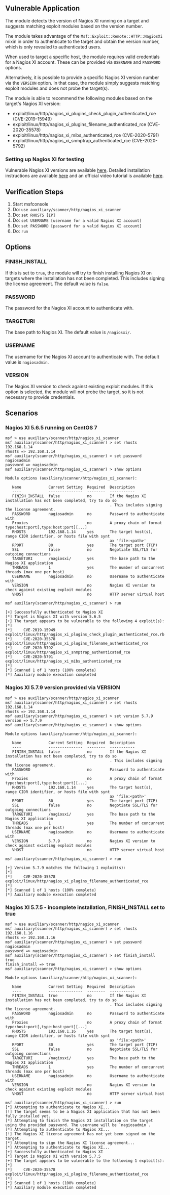 ## Vulnerable Application

The module detects the version of Nagios XI running on a target and suggests matching exploit modules based on the version number.

The module takes advantage of the `Msf::Exploit::Remote::HTTP::NagiosXi` mixin in order to
authenticate to the target and obtain the version number, which is only revealed to authenticated users.

When used to target a specific host, the module requires valid credentials for a Nagios XI account.
These can be provided via `USERNAME` and `PASSWORD` options.

Alternatively, it is possible to provide a specific Nagios XI version number via the `VERSION` option.
In that case, the module simply suggests matching exploit modules and does not probe the target(s).

The module is able to recommend the following modules based on the target's Nagios XI version:
- exploit/linux/http/nagios_xi_plugins_check_plugin_authenticated_rce (CVE-2019-15949)
- exploit/linux/http/nagios_xi_plugins_filename_authenticated_rce (CVE-2020-35578)
- exploit/linux/http/nagios_xi_mibs_authenticated_rce (CVE-2020-5791)
- exploit/linux/http/nagios_xi_snmptrap_authenticated_rce (CVE-2020-5792)

### Setting up Nagios XI for testing

Vulnerable Nagios XI versions are available [here](https://assets.nagios.com/downloads/nagiosxi/versions.php).
Detailed installation instructions are available
[here](https://assets.nagios.com/downloads/nagiosxi/docs/Installing-Nagios-XI-Manually-on-Linux.pdf)
and an official video tutorial is available [here](https://www.youtube.com/watch?v=fBWA6t6dJ4I).

## Verification Steps
1. Start msfconsole
2. Do: `use auxiliary/scanner/http/nagios_xi_scanner`
3. Do: `set RHOSTS [IP]`
4. Do: `set USERNAME [username for a valid Nagios XI account]`
5. Do: `set PASSWORD [password for a valid Nagios XI account]`
6. Do: `run`

## Options
### FINISH_INSTALL
If this is set to `true`, the module will try to finish installing Nagios XI on targets where the installation has not been completed.
This includes signing the license agreement. The default value is `false`.
### PASSWORD
The password for the Nagios XI account to authenticate with.
### TARGETURI
The base path to Nagios XI. The default value is `/nagiosxi/`.
### USERNAME
The username for the Nagios XI account to authenticate with. The default value is `nagiosadmin`.
### VERSION
The Nagios XI version to check against existing exploit modules. If this option is selected,
the module will not probe the target, so it is not necessary to provide credentials.

## Scenarios
### Nagios XI 5.6.5 running on CentOS 7
```
msf > use auxiliary/scanner/http/nagios_xi_scanner 
msf auxiliary(scanner/http/nagios_xi_scanner) > set rhosts 192.168.1.14
rhosts => 192.168.1.14
msf auxiliary(scanner/http/nagios_xi_scanner) > set password nagiosadmin
password => nagiosadmin
msf auxiliary(scanner/http/nagios_xi_scanner) > show options 

Module options (auxiliary/scanner/http/nagios_xi_scanner):

   Name            Current Setting  Required  Description
   ----            ---------------  --------  -----------
   FINISH_INSTALL  false            no        If the Nagios XI installation has not been completed, try to do so
                                              . This includes signing the license agreement.
   PASSWORD        nagiosadmin      no        Password to authenticate with
   Proxies                          no        A proxy chain of format type:host:port[,type:host:port][...]
   RHOSTS          192.168.1.14     yes       The target host(s), range CIDR identifier, or hosts file with synt
                                              ax 'file:<path>'
   RPORT           80               yes       The target port (TCP)
   SSL             false            no        Negotiate SSL/TLS for outgoing connections
   TARGETURI       /nagiosxi/       yes       The base path to the Nagios XI application
   THREADS         1                yes       The number of concurrent threads (max one per host)
   USERNAME        nagiosadmin      no        Username to authenticate with
   VERSION                          no        Nagios XI version to check against existing exploit modules
   VHOST                            no        HTTP server virtual host

msf auxiliary(scanner/http/nagios_xi_scanner) > run

[+] Successfully authenticated to Nagios XI
[*] Target is Nagios XI with version 5.6.5
[+] The target appears to be vulnerable to the following 4 exploit(s):
[*] 
[*]     CVE-2019-15949  exploit/linux/http/nagios_xi_plugins_check_plugin_authenticated_rce.rb
[*]     CVE-2020-35578  exploit/linux/http/nagios_xi_plugins_filename_authenticated_rce
[*]     CVE-2020-5792   exploit/linux/http/nagios_xi_snmptrap_authenticated_rce
[*]     CVE-2020-5791   exploit/linux/http/nagios_xi_mibs_authenticated_rce
[*] 
[*] Scanned 1 of 1 hosts (100% complete)
[*] Auxiliary module execution completed

```
### Nagios XI 5.7.9 version provided via VERSION
```
msf > use auxiliary/scanner/http/nagios_xi_scanner 
msf auxiliary(scanner/http/nagios_xi_scanner) > set rhosts 192.168.1.14
rhosts => 192.168.1.14
msf auxiliary(scanner/http/nagios_xi_scanner) > set version 5.7.9
version => 5.7.9
msf auxiliary(scanner/http/nagios_xi_scanner) > show options 

Module options (auxiliary/scanner/http/nagios_xi_scanner):

   Name            Current Setting  Required  Description
   ----            ---------------  --------  -----------
   FINISH_INSTALL  false            no        If the Nagios XI installation has not been completed, try to do so
                                              . This includes signing the license agreement.
   PASSWORD                         no        Password to authenticate with
   Proxies                          no        A proxy chain of format type:host:port[,type:host:port][...]
   RHOSTS          192.168.1.14     yes       The target host(s), range CIDR identifier, or hosts file with synt
                                              ax 'file:<path>'
   RPORT           80               yes       The target port (TCP)
   SSL             false            no        Negotiate SSL/TLS for outgoing connections
   TARGETURI       /nagiosxi/       yes       The base path to the Nagios XI application
   THREADS         1                yes       The number of concurrent threads (max one per host)
   USERNAME        nagiosadmin      no        Username to authenticate with
   VERSION         5.7.9            no        Nagios XI version to check against existing exploit modules
   VHOST                            no        HTTP server virtual host

msf auxiliary(scanner/http/nagios_xi_scanner) > run

[+] Version 5.7.9 matches the following 1 exploit(s):
[*] 
[*]     CVE-2020-35578  exploit/linux/http/nagios_xi_plugins_filename_authenticated_rce
[*] 
[*] Scanned 1 of 1 hosts (100% complete)
[*] Auxiliary module execution completed
```
### Nagios XI 5.7.5 - incomplete installation, FINISH_INSTALL set to true
```
msf > use auxiliary/scanner/http/nagios_xi_scanner 
msf auxiliary(scanner/http/nagios_xi_scanner) > set rhosts 192.168.1.16
rhosts => 192.168.1.16
msf auxiliary(scanner/http/nagios_xi_scanner) > set password nagiosadmin
password => nagiosadmin
msf auxiliary(scanner/http/nagios_xi_scanner) > set finish_install true
finish_install => true
msf auxiliary(scanner/http/nagios_xi_scanner) > show options 

Module options (auxiliary/scanner/http/nagios_xi_scanner):

   Name            Current Setting  Required  Description
   ----            ---------------  --------  -----------
   FINISH_INSTALL  true             no        If the Nagios XI installation has not been completed, try to do so
                                              . This includes signing the license agreement.
   PASSWORD        nagiosadmin      no        Password to authenticate with
   Proxies                          no        A proxy chain of format type:host:port[,type:host:port][...]
   RHOSTS          192.168.1.16     yes       The target host(s), range CIDR identifier, or hosts file with synt
                                              ax 'file:<path>'
   RPORT           80               yes       The target port (TCP)
   SSL             false            no        Negotiate SSL/TLS for outgoing connections
   TARGETURI       /nagiosxi/       yes       The base path to the Nagios XI application
   THREADS         1                yes       The number of concurrent threads (max one per host)
   USERNAME        nagiosadmin      no        Username to authenticate with
   VERSION                          no        Nagios XI version to check against existing exploit modules
   VHOST                            no        HTTP server virtual host

msf auxiliary(scanner/http/nagios_xi_scanner) > run 
[*] Attempting to authenticate to Nagios XI...   
[!] The target seems to be a Nagios XI application that has not been fully installed yet.
[*] Attempting to finish the Nagios XI installation on the target using the provided password. The username will be `nagiosadmin`.
[*] Attempting to authenticate to Nagios XI...
[!] The Nagios XI license agreement has not yet been signed on the target.
[*] Attempting to sign the Nagios XI license agreement... 
[*] Attempting to authenticate to Nagios XI...
[+] Successfully authenticated to Nagios XI
[*] Target is Nagios XI with version 5.7.5
[+] The target appears to be vulnerable to the following 1 exploit(s):
[*] 
[*]     CVE-2020-35578  exploit/linux/http/nagios_xi_plugins_filename_authenticated_rce
[*] 
[*] Scanned 1 of 1 hosts (100% complete)
[*] Auxiliary module execution completed
```
